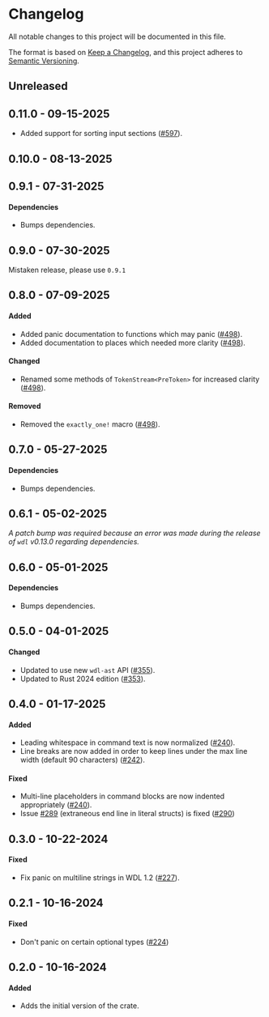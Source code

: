 # Changelog

All notable changes to this project will be documented in this file.

The format is based on [Keep a Changelog](https://keepachangelog.com/en/1.1.0/),
and this project adheres to [Semantic Versioning](https://semver.org/spec/v2.0.0.html).

## Unreleased

## 0.11.0 - 09-15-2025

* Added support for sorting input sections ([#597](https://github.com/stjude-rust-labs/wdl/pull/597)).

## 0.10.0 - 08-13-2025

## 0.9.1 - 07-31-2025

#### Dependencies

* Bumps dependencies.

## 0.9.0 - 07-30-2025

Mistaken release, please use `0.9.1`

## 0.8.0 - 07-09-2025

#### Added

* Added panic documentation to functions which may panic ([#498](https://github.com/stjude-rust-labs/wdl/pull/498)).
* Added documentation to places which needed more clarity ([#498](https://github.com/stjude-rust-labs/wdl/pull/498)).

#### Changed

* Renamed some methods of `TokenStream<PreToken>` for increased clarity ([#498](https://github.com/stjude-rust-labs/wdl/pull/498)).

#### Removed

* Removed the `exactly_one!` macro ([#498](https://github.com/stjude-rust-labs/wdl/pull/498)).

## 0.7.0 - 05-27-2025

#### Dependencies

* Bumps dependencies.

## 0.6.1 - 05-02-2025

_A patch bump was required because an error was made during the release of `wdl` v0.13.0 regarding dependencies._

## 0.6.0 - 05-01-2025

#### Dependencies

* Bumps dependencies.

## 0.5.0 - 04-01-2025

#### Changed

* Updated to use new `wdl-ast` API ([#355](https://github.com/stjude-rust-labs/wdl/pull/355)).
* Updated to Rust 2024 edition ([#353](https://github.com/stjude-rust-labs/wdl/pull/353)).

## 0.4.0 - 01-17-2025

#### Added

* Leading whitespace in command text is now normalized ([#240](https://github.com/stjude-rust-labs/wdl/pull/240)).
* Line breaks are now added in order to keep lines under the max line width (default 90 characters) ([#242](https://github.com/stjude-rust-labs/wdl/pull/242)).

#### Fixed

* Multi-line placeholders in command blocks are now indented appropriately ([#240](https://github.com/stjude-rust-labs/wdl/pull/240)).
* Issue [#289](https://github.com/stjude-rust-labs/wdl/issues/289) (extraneous end line in literal structs)
  is fixed ([#290](https://github.com/stjude-rust-labs/wdl/pull/290))

## 0.3.0 - 10-22-2024

#### Fixed

* Fix panic on multiline strings in WDL 1.2 ([#227](https://github.com/stjude-rust-labs/wdl/pull/227)).

## 0.2.1 - 10-16-2024

#### Fixed

* Don't panic on certain optional types ([#224](https://github.com/stjude-rust-labs/wdl/pull/224))

## 0.2.0 - 10-16-2024

#### Added

* Adds the initial version of the crate.
